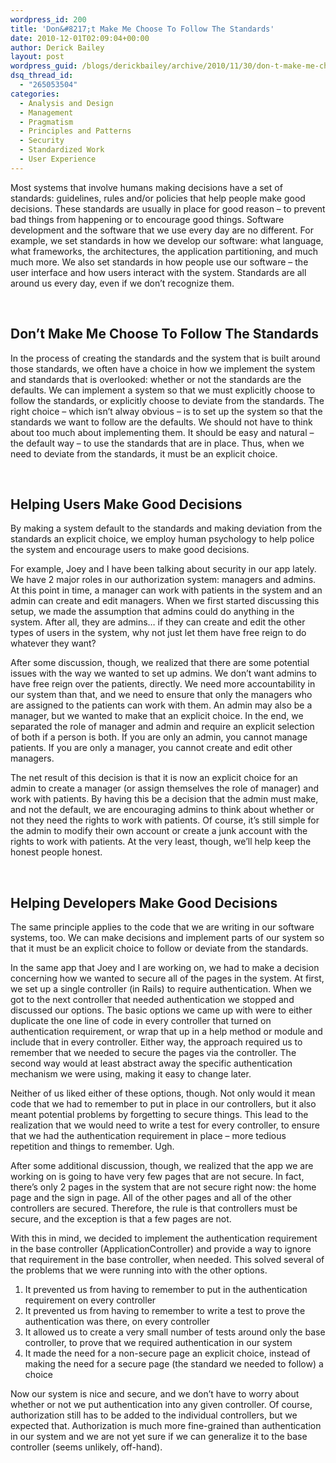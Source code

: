 ```yaml
---
wordpress_id: 200
title: 'Don&#8217;t Make Me Choose To Follow The Standards'
date: 2010-12-01T02:09:04+00:00
author: Derick Bailey
layout: post
wordpress_guid: /blogs/derickbailey/archive/2010/11/30/don-t-make-me-choose-to-follow-the-standards.aspx
dsq_thread_id:
  - "265053504"
categories:
  - Analysis and Design
  - Management
  - Pragmatism
  - Principles and Patterns
  - Security
  - Standardized Work
  - User Experience
---
```

Most systems that involve humans making decisions have a set of standards: guidelines, rules and/or policies that help people make good decisions. These standards are usually in place for good reason &#8211; to prevent bad things from happening or to encourage good things. Software development and the software that we use every day are no different. For example, we set standards in how we develop our software: what language, what frameworks, the architectures, the application partitioning, and much much more. We also set standards in how people use our software &#8211; the user interface and how users interact with the system. Standards are all around us every day, even if we don&#8217;t recognize them.

 

## Don&#8217;t Make Me Choose To Follow The Standards

In the process of creating the standards and the system that is built around those standards, we often have a choice in how we implement the system and standards that is overlooked: whether or not the standards are the defaults. We can implement a system so that we must explicitly choose to follow the standards, or explicitly choose to deviate from the standards. The right choice &#8211; which isn&#8217;t alway obvious &#8211; is to set up the system so that the standards we want to follow are the defaults. We should not have to think about too much about implementing them. It should be easy and natural &#8211; the default way &#8211; to use the standards that are in place. Thus, when we need to deviate from the standards, it must be an explicit choice.

 

## Helping Users Make Good Decisions

By making a system default to the standards and making deviation from the standards an explicit choice, we employ human psychology to help police the system and encourage users to make good decisions.

For example, Joey and I have been talking about security in our app lately. We have 2 major roles in our authorization system: managers and admins. At this point in time, a manager can work with patients in the system and an admin can create and edit managers. When we first started discussing this setup, we made the assumption that admins could do anything in the system. After all, they are admins&#8230; if they can create and edit the other types of users in the system, why not just let them have free reign to do whatever they want?

After some discussion, though, we realized that there are some potential issues with the way we wanted to set up admins. We don&#8217;t want admins to have free reign over the patients, directly. We need more accountability in our system than that, and we need to ensure that only the managers who are assigned to the patients can work with them. An admin may also be a manager, but we wanted to make that an explicit choice. In the end, we separated the role of manager and admin and require an explicit selection of both if a person is both. If you are only an admin, you cannot manage patients. If you are only a manager, you cannot create and edit other managers.

The net result of this decision is that it is now an explicit choice for an admin to create a manager (or assign themselves the role of manager) and work with patients. By having this be a decision that the admin must make, and not the default, we are encouraging admins to think about whether or not they need the rights to work with patients. Of course, it&#8217;s still simple for the admin to modify their own account or create a junk account with the rights to work with patients. At the very least, though, we&#8217;ll help keep the honest people honest.

 

## Helping Developers Make Good Decisions

The same principle applies to the code that we are writing in our software systems, too. We can make decisions and implement parts of our system so that it must be an explicit choice to follow or deviate from the standards.

In the same app that Joey and I are working on, we had to make a decision concerning how we wanted to secure all of the pages in the system. At first, we set up a single controller (in Rails) to require authentication. When we got to the next controller that needed authentication we stopped and discussed our options. The basic options we came up with were to either duplicate the one line of code in every controller that turned on authentication requirement, or wrap that up in a help method or module and include that in every controller. Either way, the approach required us to remember that we needed to secure the pages via the controller. The second way would at least abstract away the specific authentication mechanism we were using, making it easy to change later.

Neither of us liked either of these options, though. Not only would it mean code that we had to remember to put in place in our controllers, but it also meant potential problems by forgetting to secure things. This lead to the realization that we would need to write a test for every controller, to ensure that we had the authentication requirement in place &#8211; more tedious repetition and things to remember. Ugh.

After some additional discussion, though, we realized that the app we are working on is going to have very few pages that are not secure. In fact, there&#8217;s only 2 pages in the system that are not secure right now: the home page and the sign in page. All of the other pages and all of the other controllers are secured. Therefore, the rule is that controllers must be secure, and the exception is that a few pages are not.

With this in mind, we decided to implement the authentication requirement in the base controller (ApplicationController) and provide a way to ignore that requirement in the base controller, when needed. This solved several of the problems that we were running into with the other options.

  1. It prevented us from having to remember to put in the authentication requirement on every controller
  2. It prevented us from having to remember to write a test to prove the authentication was there, on every controller
  3. It allowed us to create a very small number of tests around only the base controller, to prove that we required authentication in our system
  4. It made the need for a non-secure page an explicit choice, instead of making the need for a secure page (the standard we needed to follow) a choice

Now our system is nice and secure, and we don&#8217;t have to worry about whether or not we put authentication into any given controller. Of course, authorization still has to be added to the individual controllers, but we expected that. Authorization is much more fine-grained than authentication in our system and we are not yet sure if we can generalize it to the base controller (seems unlikely, off-hand).

 